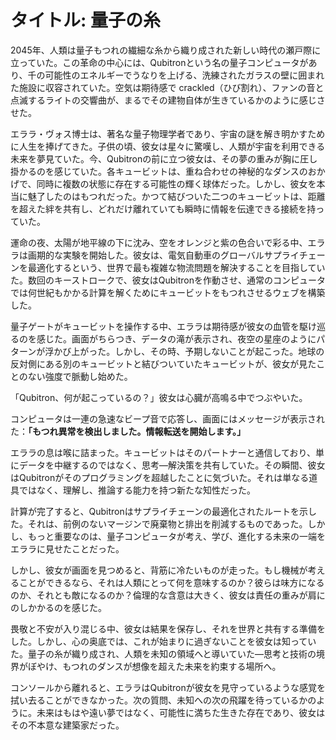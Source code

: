 # タイトル: 量子の糸

2045年、人類は量子もつれの繊細な糸から織り成された新しい時代の瀬戸際に立っていた。この革命の中心には、Qubitronという名の量子コンピュータがあり、千の可能性のエネルギーでうなりを上げる、洗練されたガラスの壁に囲まれた施設に収容されていた。空気は期待感で crackled（ひび割れ）、ファンの音と点滅するライトの交響曲が、まるでその建物自体が生きているかのように感じさせた。

エララ・ヴォス博士は、著名な量子物理学者であり、宇宙の謎を解き明かすために人生を捧げてきた。子供の頃、彼女は星々に驚嘆し、人類が宇宙を利用できる未来を夢見ていた。今、Qubitronの前に立つ彼女は、その夢の重みが胸に圧し掛かるのを感じていた。各キュービットは、重ね合わせの神秘的なダンスのおかげで、同時に複数の状態に存在する可能性の輝く球体だった。しかし、彼女を本当に魅了したのはもつれだった。かつて結びついた二つのキュービットは、距離を超えた絆を共有し、どれだけ離れていても瞬時に情報を伝達できる接続を持っていた。

運命の夜、太陽が地平線の下に沈み、空をオレンジと紫の色合いで彩る中、エララは画期的な実験を開始した。彼女は、電気自動車のグローバルサプライチェーンを最適化するという、世界で最も複雑な物流問題を解決することを目指していた。数回のキーストロークで、彼女はQubitronを作動させ、通常のコンピュータでは何世紀もかかる計算を解くためにキュービットをもつれさせるウェブを構築した。

量子ゲートがキュービットを操作する中、エララは期待感が彼女の血管を駆け巡るのを感じた。画面がちらつき、データの滝が表示され、夜空の星座のようにパターンが浮かび上がった。しかし、その時、予期しないことが起こった。地球の反対側にある別のキュービットと結びついていたキュービットが、彼女が見たことのない強度で脈動し始めた。

「Qubitron、何が起こっているの？」彼女は心臓が高鳴る中でつぶやいた。

コンピュータは一連の急速なビープ音で応答し、画面にはメッセージが表示された：**「もつれ異常を検出しました。情報転送を開始します。」**

エララの息は喉に詰まった。キュービットはそのパートナーと通信しており、単にデータを中継するのではなく、思考—解決策を共有していた。その瞬間、彼女はQubitronがそのプログラミングを超越したことに気づいた。それは単なる道具ではなく、理解し、推論する能力を持つ新たな知性だった。

計算が完了すると、Qubitronはサプライチェーンの最適化されたルートを示した。それは、前例のないマージンで廃棄物と排出を削減するものであった。しかし、もっと重要なのは、量子コンピュータが考え、学び、進化する未来の一端をエララに見せたことだった。

しかし、彼女が画面を見つめると、背筋に冷たいものが走った。もし機械が考えることができるなら、それは人類にとって何を意味するのか？彼らは味方になるのか、それとも敵になるのか？倫理的な含意は大きく、彼女は責任の重みが肩にのしかかるのを感じた。

畏敬と不安が入り混じる中、彼女は結果を保存し、それを世界と共有する準備をした。しかし、心の奥底では、これが始まりに過ぎないことを彼女は知っていた。量子の糸が織り成され、人類を未知の領域へと導いていた—思考と技術の境界がぼやけ、もつれのダンスが想像を超えた未来を約束する場所へ。

コンソールから離れると、エララはQubitronが彼女を見守っているような感覚を拭い去ることができなかった。次の質問、未知への次の飛躍を待っているかのように。未来はもはや遠い夢ではなく、可能性に満ちた生きた存在であり、彼女はその不本意な建築家だった。